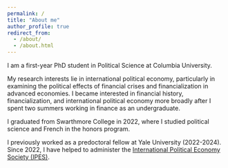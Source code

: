 ```yaml
---
permalink: /
title: "About me"
author_profile: true
redirect_from: 
  - /about/
  - /about.html
---
```


I am a first-year PhD student in Political Science at Columbia University. 

My research interests lie in international political economy, particularly in examining the political effects of financial crises and financialization in advanced economies. I became interested in financial history, financialization, and international political economy more broadly after I spent two summers working in finance as an undergraduate. 

I graduated from Swarthmore College in 2022, where I studied political science and French in the honors program.

I previously worked as a predoctoral fellow at Yale University (2022-2024). Since 2022, I have helped to administer the [International Political Economy Society (IPES)](https://www.internationalpoliticaleconomysociety.org/). 
